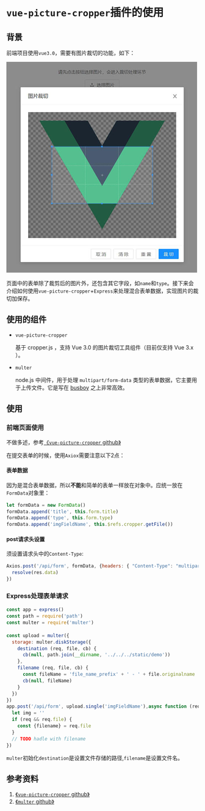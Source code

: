 # `vue-picture-cropper`插件的使用

## 背景

前端项目使用`vue3.0`，需要有图片裁切的功能，如下：

![vue-picture-cropper-demo](https://raw.githubusercontent.com/David-Shi-1989/img-bed/master/20211129145100.jpeg)

页面中的表单除了裁剪后的图片外，还包含其它字段，如`name`和`type`。接下来会介绍如何使用`vue-picture-cropper`+`Express`来处理混合表单数据，实现图片的裁切加保存。

## 使用的组件

- `vue-picture-cropper`

  基于 cropper.js ，支持 Vue 3.0 的图片裁切工具组件（目前仅支持 Vue 3.x ）。

- `multer`

   node.js 中间件，用于处理 `multipart/form-data` 类型的表单数据，它主要用于上传文件。它是写在 [busboy](https://github.com/mscdex/busboy) 之上非常高效。

## 使用

### 前端页面使用

不做多述，参考[《`vue-picture-cropper` github》](https://github.com/chengpeiquan/vue-picture-cropper)

在提交表单的时候，使用`Axiox`需要注意以下2点：

#### 表单数据

因为是混合表单数据，所以**不能**和简单的表单一样放在对象中。应统一放在`FormData`对象里：

```javascript
let formData = new FormData()
formData.append('title', this.form.title)
formData.append('type', this.form.type)
formData.append('imgFieldName', this.$refs.cropper.getFile())
```

#### post请求头设置

须设置请求头中的`Content-Type`:

```javascript
Axios.post('/api/form', formData, {headers: { "Content-Type": "multipart/form-data" }}).then(res => {
  resolve(res.data)
})
```

### Express处理表单请求

```javascript
const app = express()
const path = require('path')
const multer = require('multer')

const upload = multer({
  storage: multer.diskStorage({
    destination (req, file, cb) {
      cb(null, path.join(__dirname, '../../../static/demo'))
    },
    filename (req, file, cb) {
      const fileName = 'file_name_prefix' + ' - ' + file.originalname
      cb(null, fileName)
    }
  })
})
app.post('/api/form', upload.single('imgFieldName'),async function (req, res) {
  let img = ''
  if (req && req.file) {
    const {filename} = req.file
  }
  // TODO hadle with filename
})
```

`multer`初始化`destination`是设置文件存储的路径,`filename`是设置文件名。

## 参考资料

1. [《`vue-picture-cropper` github》](https://github.com/chengpeiquan/vue-picture-cropper)
2. [《`multer` github》](https://github.com/expressjs/multer)